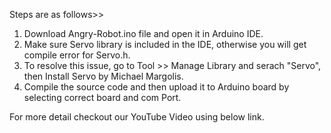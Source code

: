 Steps are as follows>>
1. Download Angry-Robot.ino file and open it in Arduino IDE.
2. Make sure Servo library is included in the IDE, otherwise you will get compile error for Servo.h.
3. To resolve this issue, go to Tool >> Manage Library and serach "Servo", then Install Servo by Michael Margolis.
4. Compile the source code and then upload it to Arduino board by selecting correct board and com Port.

For more detail checkout our YouTube Video using below link.
